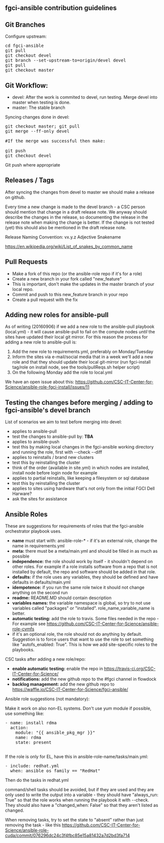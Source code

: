 fgci-ansible contribution guidelines
-------------------------

Git Branches
--------

Configure upstream:

<pre>
cd fgci-ansible 
git pull
git checkout devel
git branch --set-upstream-to=origin/devel devel
git pull
git checkout master
</pre>

Git Workflow:
---------

 - devel: After the work is commited to devel, run testing. Merge devel into master when testing is done.
 - master: The stable branch

Syncing changes done in devel:
<pre>
git checkout master; git pull
git merge --ff-only devel

#If the merge was successful then make:

git push
git checkout devel
</pre>

Git push where appropriate

Releases / Tags
--------

After syncing the changes from devel to master we should make a release on github.

Every time a new change is made to the devel branch - a CSC person should mention that change in a draft 
release note. We anyway should describe the changes in the release, so documenting the release in the
release note when making the change is better. If the change is not tested (yet) this should also be
mentioned in the draft release note.

Release Naming Convention: vx.y.z Adjective Snakename 

https://en.wikipedia.org/wiki/List_of_snakes_by_common_name


Pull Requests
-------------

 - Make a fork of this repo (or the ansible-role repo if it's for a role)
 - Create a new branch in your fork called "new_feature"
  - This is important, don't make the updates in the master branch of your local repo.
 - Commit and push to this new_feature branch in your repo
 - Create a pull request with the fix

Adding new roles for ansible-pull
---------------------------------

As of writing (20160906) if we add a new role to the ansible-pull playbook (local.yml) - it will cause ansible-pull to fail on the compute nodes _until_ the sites have updated their local git mirror. For this reason the process for adding a new role to ansible-pull is:

 1. Add the new role to requirements.yml, preferably on Monday/Tuesday
 2. Inform the sites via e-mail/social media that in a week we'll add a new role and that they should update their local git-mirror (run fgci-install tag/role on install node, see the tools/pullReqs.sh helper script)
 3. On the following Monday add the role to local.yml

We have an open issue about this: https://github.com/CSC-IT-Center-for-Science/ansible-role-fgci-install/issues/11

Testing the changes before merging / adding to fgci-ansible's devel branch
----------------

List of scenarios we aim to test before merging into devel:
 - applies to ansible-pull
  - test the changes to ansible-pull by: **TBA**
 - applies to ansible-push
  - test this by making local changes in the fgci-ansible working directory and running the role, first with --check --diff
 - applies to reinstalls / brand new clusters
  - test this by reinstalling the cluster
  - think of the order (available in site.yml) in which nodes are installed, install node before login node for example
 - applies to partial reinstalls, like keeping a filesystem or sql database
  - test this by reinstalling the cluster
 - applies to sites using hardware that's not only from the initial FGCI Dell Harware?
  - ask the sites for assistance


Ansible Roles
-------------

These are suggestions for requirements of roles that the fgci-ansible orchestrator playbook uses.

 - **name** must start with: ansible-role-* - if it's an external role, change the name in requirements.yml
 - **meta:** there must be a meta/main.yml and should be filled in as much as possible
 - **independence:** the role should work by itself - it shouldn't depend on other roles. For example if a role installs software from a repo that is not installed by default, the repo and software should be added in that role.
 - **defaults:** if the role uses any variables, they should be defined and have defaults in defaults/main.yml
 - **idempotence:** if you run the same role twice it should not change anything on the second run
 - **readme:**  README.MD should contain description
 - **variables names:**  the variable namespace is global, so try to not use variables called "packages" or "installed". role_name_variable_name is better.
 - **automatic testing:** add the role to travis. Some files needed in the repo - For example see https://github.com/CSC-IT-Center-for-Science/ansible-role-cvmfs
 - if it's an optional role, the role should not do anything by default. Suggestion is to force users that want to use the role to set something like "autofs_enabled: True". This is how we add site-specific roles to the playbooks.

CSC tasks after adding a new role/repo:
 - **enable automatic testing:** enable the repo in https://travis-ci.org/CSC-IT-Center-for-Science/
 - **notifications:** add the new github repo to the #fgci channel in flowdock
 - **backlog management:** add the new github repo to https://waffle.io/CSC-IT-Center-for-Science/fgci-ansible/

Ansible role suggestions (not mandatory):

Make it work on also non-EL systems. Don't use yum module if possible, use something like:

<pre>
- name: install rdma
  action: 
    module: "{{ ansible_pkg_mgr }}" 
    name: rdma 
    state: present
 </pre>

If the role is only for EL, have this in ansible-role-name/tasks/main.yml:

<pre>
- include: redhat.yml
  when: ansible_os_family == "RedHat"
</pre> 

Then do the tasks in redhat.yml 

command/shell tasks should be avoided, but if they are used and they are only used to write the output into a variable - they should have "always_run: True" so that the role works when running the playbook it with --check. They should also have a "changed_when: False" so that they aren't listed as changed. 

When removing tasks, try to set the state to "absent" rather than just removing the task - like this https://github.com/CSC-IT-Center-for-Science/ansible-role-cuda/commit/076296dc24c3f4fbc85e15a81432a7d2bd3fa714



